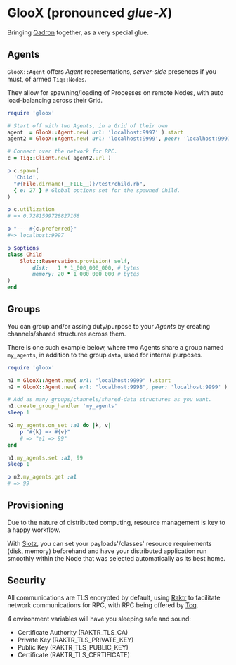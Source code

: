 # GlooX (pronounced _glue-X_)

Bringing [Qadron](https://github.com/qadron) together, as a very special glue.

## Agents

`GlooX::Agent` offers _Agent_ representations, _server-side_ presences if you must,
of armed `Tiq::Nodes`.

They allow for spawning/loading of Processes on remote Nodes, with auto load-balancing
across their Grid.

```ruby
require 'gloox'

# Start off with two Agents, in a Grid of their own
agent  = GlooX::Agent.new( url: 'localhost:9997' ).start
agent2 = GlooX::Agent.new( url: 'localhost:9999', peer: 'localhost:9997' ).start

# Connect over the network for RPC.
c = Tiq::Client.new( agent2.url )

p c.spawn(
  'Child',
  "#{File.dirname(__FILE__)}/test/child.rb",
  { e: 27 } # Global options set for the spawned Child.
)

p c.utilization
# => 0.7281599728827168

p "--- #{c.preferred}"
#=> localhost:9997
```

```ruby
p $options
class Child
    Slotz::Reservation.provision( self,
        disk:   1 * 1_000_000_000, # bytes
        memory: 20 * 1_000_000_000 # bytes
)
end
```

## Groups

You can group and/or assing duty/purpose to your _Agents_ by creating channels/shared structures across them.

There is one such example below, where two Agents share a group named `my_agents`, in addition to the group `data`, 
used for internal purposes.

```ruby
require 'gloox'

n1 = GlooX::Agent.new( url: "localhost:9999" ).start
n2 = GlooX::Agent.new( url: "localhost:9998", peer: 'localhost:9999' ).start

# Add as many groups/channels/shared-data structures as you want.
n1.create_group_handler 'my_agents'
sleep 1

n2.my_agents.on_set :a1 do |k, v|
    p "#{k} => #{v}"
    # => "a1 => 99"
end

n1.my_agents.set :a1, 99
sleep 1

p n2.my_agents.get :a1
# => 99
```

## Provisioning

Due to the nature of distributed computing, resource management is key to a happy workflow.

With [Slotz](https://github.com/qadron/slotz), you can set your payloads'/classes' resource requirements (disk, memory)
beforehand and have your distributed application run smoothly within the Node that was selected automatically as its best home.


## Security

All communications are TLS encrypted by default, using [Raktr](https://github.com/qadron/raktr) to facilitate network
communications for RPC, with RPC being offered by [Toq](https://github.com/qadron/toq).

4 environment variables will have you sleeping safe and sound:

* Certificate Authority (RAKTR_TLS_CA)
* Private Key (RAKTR_TLS_PRIVATE_KEY)
* Public Key (RAKTR_TLS_PUBLIC_KEY)
* Certificate (RAKTR_TLS_CERTIFICATE)
